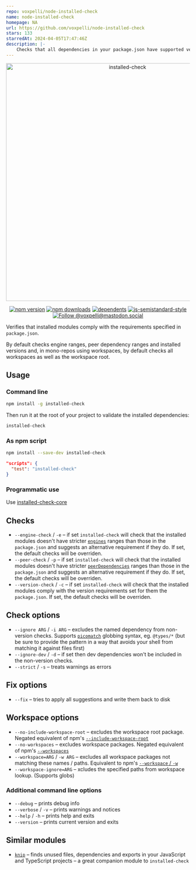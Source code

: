 ```yaml
---
repo: voxpelli/node-installed-check
name: node-installed-check
homepage: NA
url: https://github.com/voxpelli/node-installed-check
stars: 133
starredAt: 2024-04-05T17:47:46Z
description: |-
    Checks that all dependencies in your package.json have supported versions installed and complies with your specified node engine version range
---
```


<div align="center">
  <img
    src="installed-check.svg"
    width="650"
    height="auto"
    alt="installed-check"
  />
</div>

<div align="center">

[![npm version](https://img.shields.io/npm/v/installed-check.svg?style=flat)](https://www.npmjs.com/package/installed-check)
[![npm downloads](https://img.shields.io/npm/dm/installed-check.svg?style=flat)](https://www.npmjs.com/package/installed-check)
[![dependents](https://img.shields.io/librariesio/dependents/npm/installed-check?style=flat)](https://libraries.io/npm/installed-check)
[![js-semistandard-style](https://img.shields.io/badge/code%20style-semistandard-brightgreen.svg)](https://github.com/voxpelli/eslint-config)
[![Follow @voxpelli@mastodon.social](https://img.shields.io/mastodon/follow/109247025527949675?domain=https%3A%2F%2Fmastodon.social&style=social)](https://mastodon.social/@voxpelli)

</div>

Verifies that installed modules comply with the requirements specified in `package.json`.

By default checks engine ranges, peer dependency ranges and installed versions and, in mono-repos using workspaces, by default checks all workspaces as well as the workspace root.

## Usage

### Command line

```sh
npm install -g installed-check
```

Then run it at the root of your project to validate the installed dependencies:

```sh
installed-check
```

### As npm script

```sh
npm install --save-dev installed-check
```

```json
"scripts": {
  "test": "installed-check"
}
```

### Programmatic use

Use [installed-check-core](https://github.com/voxpelli/node-installed-check-core)

## Checks

* `--engine-check` / `-e` – if set `installed-check` will check that the installed modules doesn't have stricter [`engines`](https://docs.npmjs.com/cli/v10/configuring-npm/package-json#engines) ranges than those  in the `package.json` and suggests an alternative requirement if they do. If set, the default checks will be overriden.
* `--peer-check` / `-p` – if set `installed-check` will check that the installed modules doesn't have stricter [`peerDependencies`](https://docs.npmjs.com/cli/v10/configuring-npm/package-json#peerdependencies) ranges than those in the `package.json` and suggests an alternative requirement if they do. If set, the default checks will be overriden.
* `--version-check` / `-c` – if set `installed-check` will check that the installed modules comply with the version requirements set for them the `package.json`. If set, the default checks will be overriden.

## Check options

* `--ignore ARG` / `-i ARG` – excludes the named dependency from non-version checks. Supports [`picomatch`](https://www.npmjs.com/package/picomatch) globbing syntax, eg. `@types/*` (but be sure to provide the pattern in a way that avoids your shell from matching it against files first)
* `--ignore-dev` / `-d` – if set then dev dependencies won't be included in the non-version checks.
* `--strict` / `-s` – treats warnings as errors

## Fix options
  * `--fix` – tries to apply all suggestions and write them back to disk

## Workspace options

  * `--no-include-workspace-root` – excludes the workspace root package. Negated equivalent of npm's [`--include-workspace-root`](https://docs.npmjs.com/cli/v10/commands/npm-run-script#include-workspace-root)
  * `--no-workspaces` – excludes workspace packages. Negated equivalent of npm's [`--workspaces`](https://docs.npmjs.com/cli/v10/commands/npm-run-script#workspaces)
  * `--workspace=ARG` / `-w ARG` – excludes all workspace packages not matching these names / paths. Equivalent to npm's [`--workspace` / `-w`](https://docs.npmjs.com/cli/v10/commands/npm-run-script#workspace)
  * `--workspace-ignore=ARG` – xcludes the specified paths from workspace lookup. (Supports globs)

### Additional command line options

* `--debug` – prints debug info
* `--verbose` / `-v` – prints warnings and notices
* `--help` / `-h` – prints help and exits
* `--version` – prints current version and exits

## Similar modules

* [`knip`](https://github.com/webpro/knip) – finds unused files, dependencies and exports in your JavaScript and TypeScript projects – a great companion module to `installed-check`

